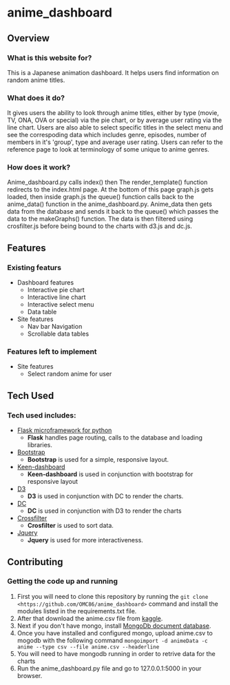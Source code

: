 # anime_dashboard

## Overview

### What is this website for?
This is a Japanese animation dashboard. It helps users find information on random anime titles. 

### What does it do?
It gives users the ability to look through anime titles, either by type (movie, TV, ONA, OVA or special) via the pie chart, or by average user rating via the line chart. Users are also able to select specific titles in the select menu and see the correspoding data which includes genre, episodes, number of members in it's 'group', type and average user rating. Users can refer to the reference page to look at terminology of some unique to anime genres.

### How does it work?
Anime_dashboard.py calls index() then The render_template() function redirects to the index.html page. At the bottom of this page graph.js gets loaded, then inside graph.js the queue() function calls back to the anime_data() function in the anime_dashboard.py. Anime_data then gets data from the database and sends it back to the queue() which passes the data to the makeGraphs() function. The data is then filtered using crosfilter.js before being bound to the charts with d3.js and dc.js.

## Features

### Existing featurs
- Dashboard features
   - Interactive pie chart
   - Interactive line chart
   - Interactive select menu
   - Data table
- Site features
   - Nav bar Navigation
   - Scrollable data tables
 
### Features left to implement
- Site features
   - Select random anime for user

## Tech Used

### Tech used includes:
- [Flask microframework for python](http://flask.pocoo.org/)
  - **Flask** handles page routing, calls to the database and loading libraries.
- [Bootstrap](http://getbootstrap.com/)
  - **Bootstrap** is used for a simple, responsive layout.
- [Keen-dashboard](https://github.com/keen/dashboards)
  - **Keen-dashboard** is used in conjunction with bootstrap for responsive layout
- [D3](https://d3js.org/)
  - **D3** is used in conjunction with DC to render the charts.
- [DC](https://dc-js.github.io/dc.js/)
  - **DC** is used in conjunction with D3 to render the charts
- [Crossfilter](http://square.github.io/crossfilter/)
  - **Crosfilter** is used to sort data.
- [Jquery](https://jquery.com/)
  - **Jquery** is used for more interactiveness.
 
## Contributing

### Getting the code up and running
1. First you will need to clone this repository by running the ```git clone <https://github.com/OMC86/anime_dashboard>``` command and install the modules listed in the requirements.txt file.
2. After that download the anime.csv file from [kaggle](https://www.kaggle.com/CooperUnion/anime-recommendations-database).
3. Next if you don't have mongo, install [MongoDb document database](https://www.mongodb.com/download-center#production).
4. Once you have installed and configured mongo, upload anime.csv to mogodb with the following command ```mongoimport -d animeData -c anime --type csv --file anime.csv --headerline```
4. You will need to have mongodb running in order to retrive data for the charts
5. Run the anime_dashboard.py file and go to 127.0.0.1:5000 in your browser.
